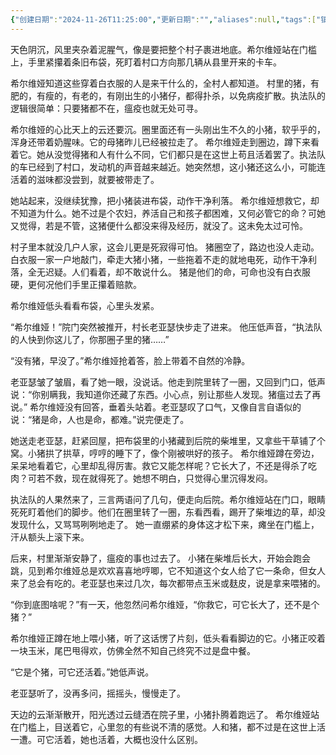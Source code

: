 ```yaml
---
{"创建日期":"2024-11-26T11:25:00","更新日期":"","aliases":null,"tags":["镇子上"],"author":"morihiko","dg-publish":true,"permalink":"/02-闳推演/推演-猪瘟/","dgPassFrontmatter":true,"noteIcon":"\\！Read Me！\\others\\data\\svg","created":"2024-11-26T16:43:35.565+08:00","updated":"2024-11-26T23:20:17.000+08:00"}
---
```



天色阴沉，风里夹杂着泥腥气，像是要把整个村子裹进地底。希尔维娅站在门槛上，手里紧攥着条旧布袋，死盯着村口方向那几辆从县里开来的卡车。

希尔维娅知道这些穿着白衣服的人是来干什么的，全村人都知道。
村里的猪，有肥的，有瘦的，有老的，有刚出生的小猪仔，都得扑杀，以免病疫扩散。执法队的逻辑很简单：只要猪都不在，瘟疫也就无处可寻。

希尔维娅的心比天上的云还要沉。圈里面还有一头刚出生不久的小猪，软乎乎的，浑身还带着奶腥味。它的母猪昨儿已经被拉走了。
希尔维娅走到圈边，蹲下来看着它。她从没觉得猪和人有什么不同，它们都只是在这世上苟且活着罢了。执法队的车已经到了村口，发动机的声音越来越近。她突然想，这小猪还这么小，可能连活着的滋味都没尝到，就要被带走了。

她站起来，没继续犹豫，把小猪装进布袋，动作干净利落。
希尔维娅想救它，却不知道为什么。她不过是个农妇，养活自己和孩子都困难，又何必管它的命？可她又觉得，若是不管，这猪便什么都没来得及经历，就没了。这未免太过可怜。

村子里本就没几户人家，这会儿更是死寂得可怕。
猪圈空了，路边也没人走动。白衣服一家一户地敲门，牵走大猪小猪，一些拖着不走的就地电死，动作干净利落，全无迟疑。人们看着，却不敢说什么。
猪是他们的命，可命也没有白衣服硬，更何况他们手里正攥着赔款。

希尔维娅低头看看布袋，心里头发紧。

“希尔维娅！”院门突然被推开，村长老亚瑟快步走了进来。
他压低声音，“执法队的人快到你这儿了，你那圈子里的猪……”

“没有猪，早没了。”希尔维娅抢着答，脸上带着不自然的冷静。

老亚瑟皱了皱眉，看了她一眼，没说话。他走到院里转了一圈，又回到门口，低声说：“你别瞒我，我知道你还藏了东西。小心点，别让那些人发现。猪瘟过去了再说。”
希尔维娅没有回答，垂着头站着。老亚瑟叹了口气，又像自言自语似的说：“猪是命，人也是命，都难。”说完便走了。

她送走老亚瑟，赶紧回屋，把布袋里的小猪藏到后院的柴堆里，又拿些干草铺了个窝。小猪拱了拱草，哼哼的睡下了，像个刚被哄好的孩子。
希尔维娅蹲在旁边，呆呆地看着它，心里却乱得厉害。救它又能怎样呢？它长大了，不还是得杀了吃肉？可若不救，现在就得死了。她想不明白，只觉得心里沉得发闷。

执法队的人果然来了，三言两语问了几句，便走向后院。希尔维娅站在门口，眼睛死死盯着他们的脚步。他们在圈里转了一圈，东看西看，踢开了柴堆边的草，却没发现什么，又骂骂咧咧地走了。
她一直绷紧的身体这才松下来，瘫坐在门槛上，汗从额头上滚下来。

后来，村里渐渐安静了，瘟疫的事也过去了。
小猪在柴堆后长大，开始会跑会跳，见到希尔维娅总是欢欢喜喜地哼唧，它不知道这个女人给了它一条命，但女人来了总会有吃的。老亚瑟也来过几次，每次都带点玉米或麸皮，说是拿来喂猪的。

“你到底图啥呢？”有一天，他忽然问希尔维娅，“你救它，可它长大了，还不是个猪？”

希尔维娅正蹲在地上喂小猪，听了这话愣了片刻，低头看看脚边的它。小猪正咬着一块玉米，尾巴甩得欢，仿佛全然不知自己终究不过是盘中餐。

“它是个猪，可它还活着。”她低声说。

老亚瑟听了，没再多问，摇摇头，慢慢走了。

天边的云渐渐散开，阳光透过云缝洒在院子里，小猪扑腾着跑远了。
希尔维娅站在门槛上，目送着它，心里忽的有些说不清的感觉。人和猪，都不过是在这世上活一遭。可它活着，她也活着，大概也没什么区别。